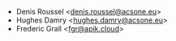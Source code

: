 - Denis Roussel \<<denis.roussel@acsone.eu>\>
- Hughes Damry \<<hughes.damry@acsone.eu>\>
- Frederic Grall \<<fgr@apik.cloud>>
